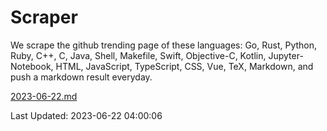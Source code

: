 # Scraper

We scrape the github trending page of these languages: Go, Rust, Python, Ruby, C++, C, Java, Shell, Makefile, Swift, Objective-C, Kotlin, Jupyter-Notebook, HTML, JavaScript, TypeScript, CSS, Vue, TeX, Markdown, and push a markdown result everyday.

[2023-06-22.md](https://github.com/yangwenmai/github-trending-backup/blob/master/2023-06-22.md)

Last Updated: 2023-06-22 04:00:06